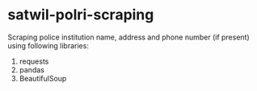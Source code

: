 # satwil-polri-scraping
Scraping police institution name, address and phone number (if present) using following libraries:

1. requests
2. pandas
3. BeautifulSoup
